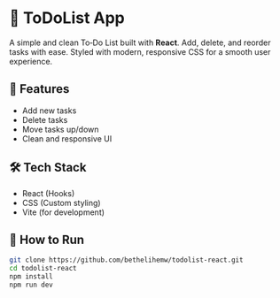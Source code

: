 # 📝 ToDoList App

A simple and clean To‑Do List built with **React**. Add, delete, and reorder tasks with ease. Styled with modern, responsive CSS for a smooth user experience.

## 🔧 Features
- Add new tasks
- Delete tasks
- Move tasks up/down
- Clean and responsive UI

## 🛠️ Tech Stack
- React (Hooks)
- CSS (Custom styling)
- Vite (for development)

## 🚀 How to Run
```bash
git clone https://github.com/bethelihemw/todolist-react.git
cd todolist-react
npm install
npm run dev

